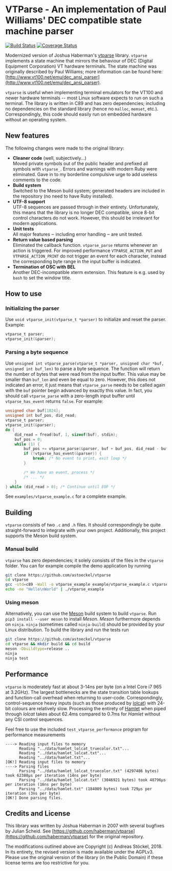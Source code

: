 # VTParse - An implementation of Paul Williams' DEC compatible state machine parser

[![Build Status](https://travis-ci.org/astoeckel/vtparse.svg?branch=master)](https://travis-ci.org/astoeckel/vtparse)
[![Coverage Status](https://coveralls.io/repos/github/astoeckel/vtparse/badge.svg)](https://coveralls.io/github/astoeckel/vtparse)

Modernized version of Joshua Haberman's [vtparse](https://github.com/haberman/vtparse) library. `vtparse` implements a state machine that mirrors the behaviour of DEC (Digital Equipment Corporation) VT hardware terminals. The state machine was originally described by Paul Williams; more information can be found here: [http://www.vt100.net/emu/dec_ansi_parser](http://www.vt100.net/emu/dec_ansi_parser).

`vtparse` is useful when implementing terminal emulators for the VT100 and newer hardware terminals -- most Linux software expects to run on such a terminal. The library is written in C89 and has zero dependencies; including no dependencies on the standard library (hence no `malloc`, `memset`, etc.). Correspondingly, this code should easily run on embedded hardware without an operating system.

## New features

The following changes were made to the original library:

* **Cleaner code** (well, subjectively...)<br/>Moved private symbols out of the public header and prefixed all symbols with `vtparse_`. Errors and warnings with modern Ruby were eliminated. Gave in to my borderline compulsive urge to add useless comments to the code.
* **Build system**<br/>Switched to the Meson build system; generated headers are included in the repository (no need to have Ruby installed).
* **UTF-8 support**<br/>UTF-8 sequences are passed through in their entirety. Unfortunately, this means that the library is no longer DEC compatible, since 8-bit control characters do not work. However, this should be irrelevant for modern applications.
* **Unit tests**<br/>
All major features ‒ including error handling ‒ are unit tested.
* **Return value based parsing**<br/>Eliminated the callback function. `vtparse_parse` returns whenever an action is triggered. For improved performance `VTPARSE_ACTION_PUT` and `VTPARSE_ACTION_PRINT` do not trigger an event for each character, instead the corresponding byte range in the input buffer is indicated.
* **Termination of OSC with BEL**<br/>Another DEC-incompatible xterm extension. This feature is e.g. used by `bash` to set the window title.

## How to use

### Initializing the parser

Use `void vtparse_init(vtparse_t *parser)` to initialize and reset the parser. Example:
```C
vtparse_t parser;
vtparse_init(&parser);
```

### Parsing a byte sequence

Use `unsigned int vtparse_parse(vtparse_t *parser, unsigned char *buf, unsigned int buf_len)` to parse a byte sequence. The function will return the number of bytes that were read from the input buffer. This value may be smaller than `buf_len` and even be equal to zero. However, this does not indicated an error, it just means that `vtparse_parse` needs to be called again with the `buf` pointer begin advanced by exactly this value. In fact, you should call `vtparse_parse` with a zero-length input buffer until `vtparse_has_event` returns `false`. For example:
```C
unsigned char buf[1024];
unsigned int buf_pos, did_read;
vtparse_t parser;
vtparse_init(&parser);
do {
	did_read = fread(buf, 1, sizeof(buf), stdin);
	buf_pos = 0;
	while (1) {
		buf_pos += vtparse_parse(&parser, buf + buf_pos, did_read - buf_pos);
		if (!vtparse_has_event(&parser)) {
			break; /* No event to print, exit loop */
		}

		/* We have an event, process */
		/* ... */
	}
} while (did_read > 0); /* Continue until EOF */
```

See `examples/vtparse_example.c` for a complete example.

## Building

`vtparse` consists of two `.c` and `.h` files. It should correspondingly be quite straight-forward to integrate with your own project. Additionally, this project supports the Meson build system.

### Manual build

`vtparse` has zero dependencies; it solely consists of the files in the `vtparse` folder. You can for example compile the demo application by running
```bash
git clone https://github.com/astoeckel/vtparse
cd vtparse
gcc -std=c89 -Wall -o vtparse_example example/vtparse_example.c vtparse/vtparse.c vtparse/vtparse_table.c
echo -ne "Hello\nWorld" | ./vtparse_example
```

### Using meson

Alternatively, you can use the [Meson](https://github.com/mesonbuild/meson) build system to build `vtparse`. Run `pip3 install --user meson` to install *Meson*. *Meson* furthermore depends on `ninja`. `ninja` (sometimes called `ninja-build`) should be provided by your Linux distribution. To build the library and run the tests run
```bash
git clone https://github.com/astoeckel/vtparse
cd vtparse && mkdir build && cd build
meson -Dbuildtype=release ..
ninja
ninja test
```

## Performance

`vtparse` is moderately fast at about 3-14ns per byte (on a Intel Core i7 965 at 3.2GHz). The largest bottlenecks are the state transition table lookups and function-call overhead when returning to user-code. Correspondingly, control-sequence heavy inputs (such as those produced by [lolcat](https://github.com/busyloop/lolcat)) with 24-bit colours are relatively slow. Processing the entirety of [Hamlet](http://www.gutenberg.org/files/1524/1524-0.txt) when piped through *lolcat* takes about 62.4ms compared to 0.7ms for *Hamlet* without any CSI control sequences.

Feel free to use the included `test_vtparse_performance` program for performance measurements
```
----> Reading input files to memory
      Reading "../data/hamlet_lolcat_truecolor.txt"...
      Reading "../data/hamlet_lolcat.txt"...
      Reading "../data/hamlet.txt"...
[OK!] Reading input files to memory
----> Parsing files
      Parsing "../data/hamlet_lolcat_truecolor.txt" (4297486 bytes) took 62388µs per iteration (14ns per byte)
      Parsing "../data/hamlet_lolcat.txt" (3046921 bytes) took 48796µs per iteration (16ns per byte)
      Parsing "../data/hamlet.txt" (184009 bytes) took 729µs per iteration (3ns per byte)
[OK!] Done parsing files.
```

## Credits and License

This library was written by Joshua Haberman in 2007 with several bugfixes by Julian Scheid. See [https://github.com/haberman/vtparse](https://github.com/haberman/vtparse) for the original repository. 

The modifications outlined above are Copyright (c) Andreas Stöckel, 2018. In its entirety, the revised version is made available under the AGPLv3. Please use the original version of the library (in the Public Domain) if these license terms are too restrictive for you.
